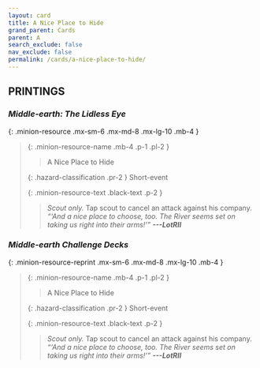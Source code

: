```yaml
---
layout: card
title: A Nice Place to Hide
grand_parent: Cards
parent: A
search_exclude: false
nav_exclude: false
permalink: /cards/a-nice-place-to-hide/
---
```


## PRINTINGS


### _Middle-earth: The Lidless Eye_

{: .minion-resource .mx-sm-6 .mx-md-8 .mx-lg-10 .mb-4 }
> {: .minion-resource-name .mb-4 .p-1 .pl-2 }
> > <div class="hazard-mp"></div>
> > <div class="card-name">A Nice Place to Hide</div>
>
> {: .hazard-classification .pr-2 }
> Short-event
>
> {: .minion-resource-text .black-text .p-2 }
> > _Scout only._ Tap scout to cancel an attack against his company.   <br>_“‘And a nice place to choose, too. The River seems set on taking us right into their arms!’”_ ***---&#65279;LotRII*** 
> 

### _Middle-earth Challenge Decks_

{: .minion-resource-reprint .mx-sm-6 .mx-md-8 .mx-lg-10 .mb-4 }
> {: .minion-resource-name .mb-4 .p-1 .pl-2 }
> > <div class="hazard-mp"></div>
> > <div class="card-name">A Nice Place to Hide</div>
>
> {: .hazard-classification .pr-2 }
> Short-event
>
> {: .minion-resource-text .black-text .p-2 }
> > _Scout only._ Tap scout to cancel an attack against his company.   <br>_“‘And a nice place to choose, too. The River seems set on taking us right into their arms!’”_ ***---&#65279;LotRII*** 
> 
